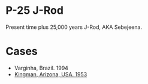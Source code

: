 # P-25 J-Rod

Present time plus 25,000 years J-Rod, AKA Sebejeena.

# Cases

- Varginha, Brazil. 1994
- [Kingman, Arizona, USA. 1953](../events/crash-retrievals/1953_kingman.md)
